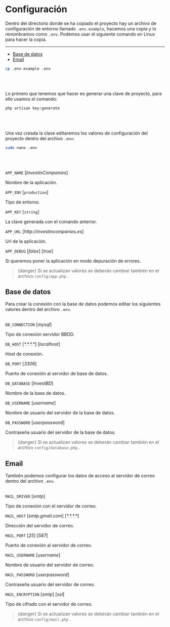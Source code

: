 #	Configuración

Dentro del directorio donde se ha copiado el proyecto hay un archivo de configuración de entorno llamado `.env.example`, hacemos una copia y lo renombramos como `.env`. Podemos usar el siguiente comando en Linux para hacer la copia.

---

- [Base de datos](#base-de-datos)
- [Email](#email)
  
```bash
cp .env.example .env
```

<br><br>

Lo primero que tenemos que hacer es generar una clave de proyecto, para ello usamos el comando:

```bash
php artisan key:generate
```

<br><br>

Una vez creada la clave editaremos los valores de configuración del proyecto dentro del archivo `.env`:

```bash
sudo nano .env
```

<br><br>

`APP_NAME` [_InvestinCompanies_]

Nombre de la aplicación.

`APP_ENV` [_`production`_]

Tipo de entorno. 

`APP_KEY` [_`string`_]

La clave generada con el comando anterior.

`APP_URL` [_http://investincompanies.es_]

Url de la aplicación.

`APP_DEBUG` [_false_] [_true_]

Si queremos poner la aplicación en modo depuración de errores.


> {danger} Si se actualizan valores se deberán cambiar también en el archivo `config/app.php` .

<a name="base-de-datos"></a>

## Base de datos

Para crear la conexión con la base de datos podemos editar los siguientes valores dentro del archivo `.env`. <br><br>


`DB_CONNECTION` [_mysql_]

Tipo de conexión servidor BBDD.

`DB_HOST` [_&ast;.&ast;.&ast;.&ast;_] [_localhost_]

Host de conexión.

`DB_PORT` [_3306_]

Puerto de conexión al servidor de base de datos.

`DB_DATABASE` [_InvestBD_]

Nombre de la base de datos.

`DB_USERNAME` [_username_]

Nombre de usuario del servidor de la base de datos.

`DB_PASSWORD` [_userpassword_]

Contraseña usuario del servidor de la base de datos.

> {danger} Si se actualizan valores se deberán cambiar también en el archivo `config/database.php` .

<a name="email"></a>

## Email

También podemos configurar los datos de acceso al servidor de correo dentro del archivo `.env`.<br><br>

`MAIL_DRIVER` [_smtp_]

Tipo de conexión con el servidor de correo.

`MAIL_HOST` [_smtp.gmail.com_] [_&ast;.&ast;.&ast;.&ast;_]

Dirección del servidor de correo.

`MAIL_PORT` [_25_] [_587_]

Puerto de conexión al servidor de correo.

`MAIL_USERNAME` [_username_]

Nombre de usuario del servidor de correo.

`MAIL_PASSWORD` [_userpassword_]

Contraseña usuario del servidor de correo.

`MAIL_ENCRYPTION` [_smtp_] [_ssl_]

Tipo de cifrado con el servidor de correo.

> {danger} Si se actualizan valores se deberán cambiar también en el archivo `config/mail.php` .
